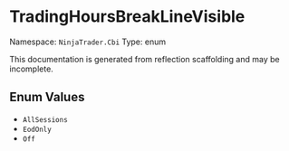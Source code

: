 # TradingHoursBreakLineVisible

Namespace: `NinjaTrader.Cbi`
Type: enum

This documentation is generated from reflection scaffolding and may be incomplete.

## Enum Values
- `AllSessions`
- `EodOnly`
- `Off`
